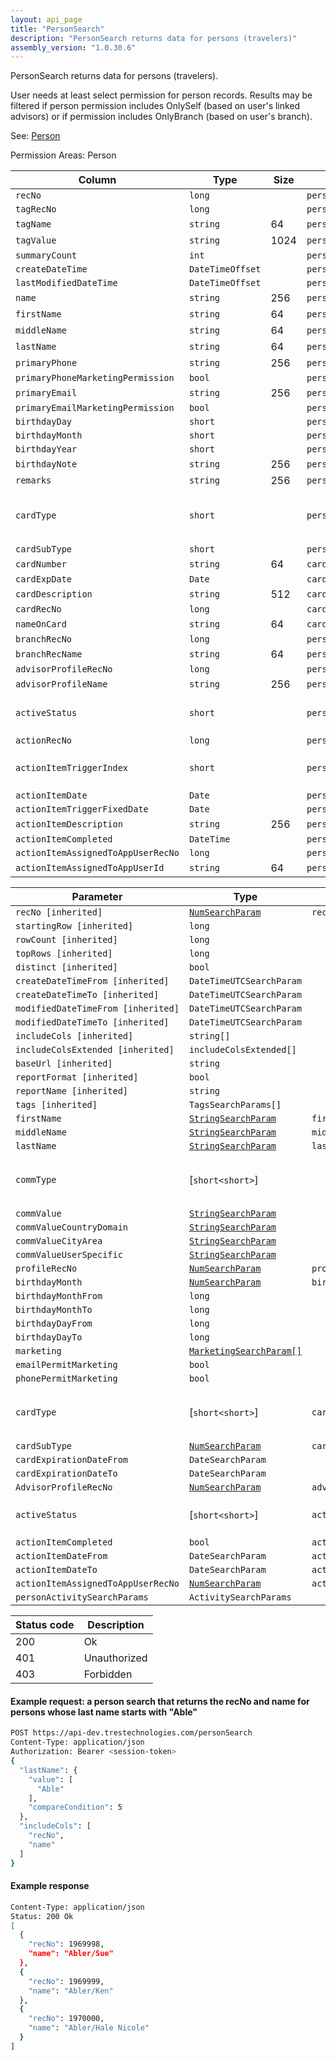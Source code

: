 ```yaml
---
layout: api_page
title: "PersonSearch"
description: "PersonSearch returns data for persons (travelers)"
assembly_version: "1.0.30.6"
---
```


PersonSearch returns data for persons (travelers).

User needs at least select permission for person records. Results may be filtered if person permission includes OnlySelf (based on user's linked advisors) or if permission includes OnlyBranch (based on user's branch).

See: [Person](Person.html)

Permission Areas: Person

| Column | Type | Size | Table | Description |
| ------ | ---- | ---- | ----- | ----------- |
| `recNo` | `long` |  | `person` | 
| `tagRecNo` | `long` |  | `person` | 
| `tagName` | `string` | 64 | `person` | 
| `tagValue` | `string` | 1024 | `person` | 
| `summaryCount` | `int` |  | `person` | 
| `createDateTime` | `DateTimeOffset` |  | `person` | 
| `lastModifiedDateTime` | `DateTimeOffset` |  | `person` | 
| `name` | `string` | 256 | `person` | 
| `firstName` | `string` | 64 | `person` | 
| `middleName` | `string` | 64 | `person` | 
| `lastName` | `string` | 64 | `person` | 
| `primaryPhone` | `string` | 256 | `person` | 
| `primaryPhoneMarketingPermission` | `bool` |  | `person` | 
| `primaryEmail` | `string` | 256 | `person` | 
| `primaryEmailMarketingPermission` | `bool` |  | `person` | 
| `birthdayDay` | `short` |  | `person` | 
| `birthdayMonth` | `short` |  | `person` | 
| `birthdayYear` | `short` |  | `person` | 
| `birthdayNote` | `string` | 256 | `person` | 
| `remarks` | `string` | 256 | `person` | 
| `cardType` | `short` |  | `person` | CreditDebit = 1, Loyalty = 2, TravelDocument = 3
| `cardSubType` | `short` |  | `person` | 
| `cardNumber` | `string` | 64 | `card` | 
| `cardExpDate` | `Date` |  | `card` | 
| `cardDescription` | `string` | 512 | `card` | 
| `cardRecNo` | `long` |  | `card` | 
| `nameOnCard` | `string` | 64 | `card` | 
| `branchRecNo` | `long` |  | `person` | 
| `branchRecName` | `string` | 64 | `person` | 
| `advisorProfileRecNo` | `long` |  | `person` | 
| `advisorProfileName` | `string` | 256 | `person` | 
| `activeStatus` | `short` |  | `person` | Inactive = 0, Active = 1, Pending = 2
| `actionRecNo` | `long` |  | `personActionItem` | 
| `actionItemTriggerIndex` | `short` |  | `personActionItem` | FixedDate = 1, CreateDate = 2, Birthday = 3
| `actionItemDate` | `Date` |  | `personActionItem` | 
| `actionItemTriggerFixedDate` | `Date` |  | `personActionItem` | 
| `actionItemDescription` | `string` | 256 | `personActionItem` | 
| `actionItemCompleted` | `DateTime` |  | `personActionItem` | 
| `actionItemAssignedToAppUserRecNo` | `long` |  | `personActionItem` | 
| `actionItemAssignedToAppUserId` | `string` | 64 | `personActionItem` | 

| Parameter | Type | Linked Column | Description |
| --------- | ---- | ------------- | ----------- |
| `recNo [inherited]` | [`NumSearchParam`](NumSearchParam) | `recNo` | 
| `startingRow [inherited]` | `long` |  | 
| `rowCount [inherited]` | `long` |  | 
| `topRows [inherited]` | `long` |  | 
| `distinct [inherited]` | `bool` |  | 
| `createDateTimeFrom [inherited]` | `DateTimeUTCSearchParam` |  | 
| `createDateTimeTo [inherited]` | `DateTimeUTCSearchParam` |  | 
| `modifiedDateTimeFrom [inherited]` | `DateTimeUTCSearchParam` |  | 
| `modifiedDateTimeTo [inherited]` | `DateTimeUTCSearchParam` |  | 
| `includeCols [inherited]` | `string[]` |  | 
| `includeColsExtended [inherited]` | `includeColsExtended[]` |  | 
| `baseUrl [inherited]` | `string` |  | 
| `reportFormat [inherited]` | `bool` |  | 
| `reportName [inherited]` | `string` |  | 
| `tags [inherited]` | `TagsSearchParams[]` |  | 
| `firstName` | [`StringSearchParam`](StringSearchParam) | `firstName` | 
| `middleName` | [`StringSearchParam`](StringSearchParam) | `middleName` | 
| `lastName` | [`StringSearchParam`](StringSearchParam) | `lastName` | 
| `commType` | [`short<short>`] |  | Phone = 1, Email = 2, SocialMedia = 3, Web = 4
| `commValue` | [`StringSearchParam`](StringSearchParam) |  | 
| `commValueCountryDomain` | [`StringSearchParam`](StringSearchParam) |  | 
| `commValueCityArea` | [`StringSearchParam`](StringSearchParam) |  | 
| `commValueUserSpecific` | [`StringSearchParam`](StringSearchParam) |  | 
| `profileRecNo` | [`NumSearchParam`](NumSearchParam) | `profile_recNo` | 
| `birthdayMonth` | [`NumSearchParam`](NumSearchParam) | `birthdayMonth` | 
| `birthdayMonthFrom` | `long` |  | 
| `birthdayMonthTo` | `long` |  | 
| `birthdayDayFrom` | `long` |  | 
| `birthdayDayTo` | `long` |  | 
| `marketing` | [`MarketingSearchParam[]`](MarketingSearchParam) |  | 
| `emailPermitMarketing` | `bool` |  | 
| `phonePermitMarketing` | `bool` |  | 
| `cardType` | [`short<short>`] | `cardType` | CreditDebit = 1, Loyalty = 2, TravelDocument = 3
| `cardSubType` | [`NumSearchParam`](NumSearchParam) | `cardSubType` | 
| `cardExpirationDateFrom` | `DateSearchParam` |  | 
| `cardExpirationDateTo` | `DateSearchParam` |  | 
| `AdvisorProfileRecNo` | [`NumSearchParam`](NumSearchParam) | `advisorProfileRecNo` | 
| `activeStatus` | [`short<short>`] | `activeStatus` | Inactive = 0, Active = 1, Pending = 2
| `actionItemCompleted` | `bool` | `actionItemCompleted` | 
| `actionItemDateFrom` | `DateSearchParam` | `actionItemDate` | 
| `actionItemDateTo` | `DateSearchParam` | `actionItemDate` | 
| `actionItemAssignedToAppUserRecNo` | [`NumSearchParam`](NumSearchParam) | `actionItemAssignedToAppUserRecNo` | 
| `personActivitySearchParams` | `ActivitySearchParams` |  | 

| Status code | Description |
| ----------- | ----------- |
| 200 | Ok |
| 401 | Unauthorized |
| 403 | Forbidden |

#### Example request: a person search that returns the recNo and name for persons whose last name starts with "Able"
```sh
POST https://api-dev.trestechnologies.com/personSearch
Content-Type: application/json
Authorization: Bearer <session-token>
{
  "lastName": {
    "value": [
      "Able"
    ],
    "compareCondition": 5
  },
  "includeCols": [
    "recNo",
    "name"
  ]
}
```

#### Example response
```sh
Content-Type: application/json
Status: 200 Ok
[
  {
    "recNo": 1969998,
    "name": "Abler/Sue"
  },
  {
    "recNo": 1969999,
    "name": "Abler/Ken"
  },
  {
    "recNo": 1970000,
    "name": "Abler/Hale Nicole"
  }
]
```

